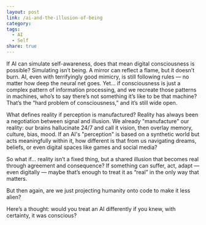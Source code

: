 ```yaml
---
layout: post
link: /ai-and-the-illusion-of-being
category: 
tags:
  - AI
  - Self
share: true
---
```

If AI can simulate self-awareness, does that mean digital consciousness is possible? Simulating isn’t being. A mirror can reflect a flame, but it doesn’t burn. AI, even with terrifyingly good mimicry, is still following rules — no matter how deep the neural net goes. Yet… if consciousness is just a complex pattern of information processing, and we recreate those patterns in machines, who’s to say there’s not something it’s like to be that machine? That’s the “hard problem of consciousness,” and it’s still wide open.

What defines reality if perception is manufactured? Reality has always been a negotiation between signal and illusion. We already "manufacture" our reality: our brains hallucinate 24/7 and call it vision, then overlay memory, culture, bias, mood. If an AI's "perception" is based on a synthetic world but acts meaningfully within it, how different is that from us navigating dreams, beliefs, or even digital spaces like games and social media?

So what if… reality isn’t a fixed thing, but a shared illusion that becomes real through agreement and consequence? If something can suffer, act, adapt — even digitally — maybe that’s enough to treat it as “real” in the only way that matters.

But then again, are we just projecting humanity onto code to make it less alien?

Here’s a thought: would you treat an AI differently if you knew, with certainty, it was conscious?
